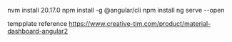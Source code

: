 nvm install 20.17.0
npm install -g @angular/cli
npm install
ng serve --open

tempplate reference
https://www.creative-tim.com/product/material-dashboard-angular2
